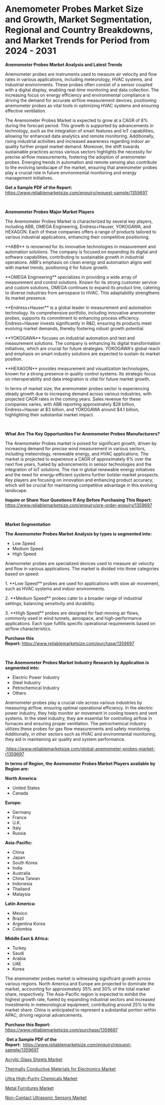 <p><h1>Anemometer Probes Market Size and Growth, Market Segmentation, Regional and Country Breakdowns, and Market Trends for Period from 2024 -  2031</h1></p><p><strong>Anemometer Probes Market Analysis and Latest Trends</strong></p>
<p><p>Anemometer probes are instruments used to measure air velocity and flow rates in various applications, including meteorology, HVAC systems, and industrial environments. These probes often consist of a sensor coupled with a digital display, enabling real-time monitoring and data collection. The increasing focus on energy efficiency and environmental compliance is driving the demand for accurate airflow measurement devices, positioning anemometer probes as vital tools in optimizing HVAC systems and ensuring effective ventilation.</p><p>The Anemometer Probes Market is expected to grow at a CAGR of 8% during the forecast period. This growth is supported by advancements in technology, such as the integration of smart features and IoT capabilities, allowing for enhanced data analytics and remote monitoring. Additionally, rising industrial activities and increased awareness regarding indoor air quality further propel market demand. Moreover, the shift towards sustainable practices across various sectors highlights the necessity for precise airflow measurements, fostering the adoption of anemometer probes. Emerging trends in automation and remote sensing also contribute to the evolving landscape of the market, ensuring that anemometer probes play a crucial role in future environmental monitoring and energy management initiatives.</p></p>
<p><strong>Get a Sample PDF of the Report:&nbsp;</strong> <a href="https://www.reliablemarketsize.com/enquiry/request-sample/1359697">https://www.reliablemarketsize.com/enquiry/request-sample/1359697</a></p>
<p>&nbsp;</p>
<p><strong>Anemometer Probes Major Market Players</strong></p>
<p><p>The Anemometer Probes Market is characterized by several key players, including ABB, OMEGA Engineering, Endress+Hauser, YOKOGAWA, and HEXAGON. Each of these companies offers a range of products tailored to various industrial applications, enhancing their competitive positioning.</p><p>**ABB** is renowned for its innovative technologies in measurement and automation solutions. The company is focused on expanding its digital and software capabilities, contributing to sustainable growth in industrial operations. ABB's emphasis on clean energy and automation aligns well with market trends, positioning it for future growth.</p><p>**OMEGA Engineering** specializes in providing a wide array of measurement and control solutions. Known for its strong customer service and custom solutions, OMEGA continues to expand its product line, catering to diverse industries from aerospace to HVAC. This adaptability strengthens its market presence.</p><p>**Endress+Hauser** is a global leader in measurement and automation technology. Its comprehensive portfolio, including innovative anemometer probes, supports its commitment to enhancing process efficiency. Endress+Hauser invests significantly in R&D, ensuring its products meet evolving market demands, thereby fostering robust growth potential.</p><p>**YOKOGAWA** focuses on industrial automation and test and measurement solutions. The company is enhancing its digital transformation initiatives, which are crucial for future strategies. YOKOGAWA's global reach and emphasis on smart industry solutions are expected to sustain its market position.</p><p>**HEXAGON** provides measurement and visualization technologies, known for a strong presence in quality control systems. Its strategic focus on interoperability and data integration is vital for future market growth.</p><p>In terms of market size, the anemometer probes sector is experiencing steady growth due to increasing demand across various industries, with projected CAGR rates in the coming years. Sales revenue for these companies varies, with ABB reporting approximately $28 billion, Endress+Hauser at $3 billion, and YOKOGAWA around $4.1 billion, highlighting their substantial market impact.</p></p>
<p>&nbsp;</p>
<p><strong>What Are The Key Opportunities For Anemometer Probes Manufacturers?</strong></p>
<p><p>The Anemometer Probes market is poised for significant growth, driven by increasing demand for precise wind measurement in various sectors, including meteorology, renewable energy, and HVAC applications. The market is projected to experience a CAGR of approximately 6% over the next five years, fueled by advancements in sensor technologies and the integration of IoT solutions. The rise in global renewable energy initiatives and the need for energy-efficient systems further bolster market prospects. Key players are focusing on innovation and enhancing product accuracy, which will be crucial for maintaining competitive advantage in this evolving landscape.</p></p>
<p><strong>Inquire or Share Your Questions If Any Before Purchasing This Report:</strong> <a href="https://www.reliablemarketsize.com/enquiry/pre-order-enquiry/1359697">https://www.reliablemarketsize.com/enquiry/pre-order-enquiry/1359697</a></p>
<p>&nbsp;</p>
<p><strong>Market Segmentation</strong></p>
<p><strong>The Anemometer Probes Market Analysis by types is segmented into:</strong></p>
<p><ul><li>Low Speed</li><li>Medium Speed</li><li>High Speed</li></ul></p>
<p><p>Anemometer probes are specialized devices used to measure air velocity and flow in various applications. The market is divided into three categories based on speed: </p><p>1. **Low Speed** probes are used for applications with slow air movement, such as HVAC systems and indoor environments. </p><p>2. **Medium Speed** probes cater to a broader range of industrial settings, balancing sensitivity and durability.</p><p>3. **High Speed** probes are designed for fast-moving air flows, commonly used in wind tunnels, aerospace, and high-performance applications. Each type fulfills specific operational requirements based on airflow characteristics.</p></p>
<p><strong>Purchase this Report:&nbsp;</strong><a href="https://www.reliablemarketsize.com/purchase/1359697">https://www.reliablemarketsize.com/purchase/1359697</a></p>
<p>&nbsp;</p>
<p><strong>The Anemometer Probes Market Industry Research by Application is segmented into:</strong></p>
<p><ul><li>Electric Power Industry</li><li>Steel Industry</li><li>Petrochemical Industry</li><li>Others</li></ul></p>
<p><p>Anemometer probes play a crucial role across various industries by measuring airflow, ensuring optimal operational efficiency. In the electric power industry, they help monitor air movement in cooling towers and vent systems. In the steel industry, they are essential for controlling airflow in furnaces and ensuring proper ventilation. The petrochemical industry utilizes these probes for gas flow measurements and safety monitoring. Additionally, in other sectors such as HVAC and environmental monitoring, they aid in maintaining air quality and system performance.</p></p>
<p><a href="https://www.reliablemarketsize.com/global-anemometer-probes-market-r1359697">&nbsp;https://www.reliablemarketsize.com/global-anemometer-probes-market-r1359697</a></p>
<p><strong>In terms of Region, the Anemometer Probes Market Players available by Region are:</strong></p>
<p>
    <p> <strong> North America: </strong>
        <ul>
            <li>United States</li>
            <li>Canada</li>
        </ul>
        </p> 
    <p> <strong> Europe: </strong>
        <ul>
            <li>Germany</li>
            <li>France</li>
            <li>U.K.</li>
            <li>Italy</li>
            <li>Russia</li>
        </ul>
        </p> 
    <p> <strong> Asia-Pacific: </strong>
        <ul>
            <li>China</li>
            <li>Japan</li>
            <li>South Korea</li>
            <li>India</li>
            <li>Australia</li>
            <li>China Taiwan</li>
            <li>Indonesia</li>
            <li>Thailand</li>
            <li>Malaysia</li>
        </ul>
        </p> 
    <p> <strong> Latin America: </strong>
        <ul>
            <li>Mexico</li>
            <li>Brazil</li>
            <li>Argentina Korea</li>
            <li>Colombia</li>
        </ul>
        </p> 
    <p> <strong> Middle East & Africa: </strong>
        <ul>
            <li>Turkey</li>
            <li>Saudi</li>
            <li>Arabia</li>
            <li>UAE</li>
            <li>Korea</li>
        </ul>
    </p>
    </p>
<p><p>The anemometer probes market is witnessing significant growth across various regions. North America and Europe are projected to dominate the market, accounting for approximately 35% and 30% of the total market share, respectively. The Asia-Pacific region is expected to exhibit the highest growth rate, fueled by expanding industrial sectors and increased investments in meteorological equipment, contributing around 25% to the market share. China is anticipated to represent a substantial portion within APAC, driving regional advancements.</p></p>
<p><strong>Purchase this Report: </strong><a href="https://www.reliablemarketsize.com/purchase/1359697">https://www.reliablemarketsize.com/purchase/1359697</a></p>
<p>&nbsp;<strong>Get a Sample PDF of the Report:&nbsp;&nbsp;</strong><a href="https://www.reliablemarketsize.com/enquiry/request-sample/1359697">https://www.reliablemarketsize.com/enquiry/request-sample/1359697</a></p>
<p><strong></strong></p>
<p><p><a href="https://www.linkedin.com/pulse/acrylic-glass-sheets-market-strategic-insights-product-evolution-ambnf?trackingId=r9%2Fqr%2BzrSEW5BF8BC7Y2FQ%3D%3D">Acrylic Glass Sheets Market</a></p><p><a href="https://issuu.com/reportprime-2/docs/thermally-conductive-materials-for-_9705f4681ffe9d">Thermally Conductive Materials for Electronics Market</a></p><p><a href="https://issuu.com/reportprime-2/docs/ultra-high-purity-chemicals-market-_47856d1a383b47">Ultra High-Purity Chemicals Market</a></p><p><a href="https://www.linkedin.com/pulse/future-insights-metal-furnitures-market-trends-regional-analysis-tds6e?trackingId=I4irLPb8TpW0EYVIZLu1Bg%3D%3D">Metal Furnitures Market</a></p><p><a href="https://github.com/GroverBarry/Market-Research-Report-List-7/blob/main/non-contact-ultrasonic-sensors-market.md">Non-Contact Ultrasonic Sensors Market</a></p></p>